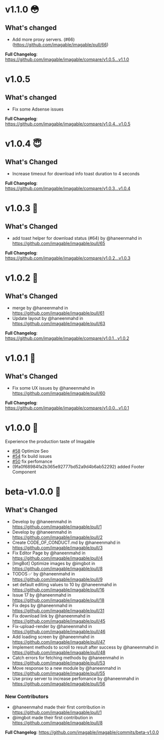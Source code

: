 # v1.1.0 😳

## What's changed

- Add more proxy servers. (#66)(https://github.com/imagable/imagable/pull/66)

**Full Changelog**: https://github.com/imagable/imagable/compare/v1.0.5...v1.1.0

# v1.0.5

## What's changed

- Fix some Adsense issues

**Full Changelog**: https://github.com/imagable/imagable/compare/v1.0.4...v1.0.5

# v1.0.4 😇

## What's Changed

- Increase timeout for download info toast duration to 4 seconds

**Full Changelog**: https://github.com/imagable/imagable/compare/v1.0.3...v1.0.4

# v1.0.3 🤘

## What's Changed

- add toast helper for download status (#64) by @haneenmahd in https://github.com/imagable/imagable/pull/65

**Full Changelog**: https://github.com/imagable/imagable/compare/v1.0.2...v1.0.3

# v1.0.2 👾

## What's Changed

- merge by @haneenmahd in https://github.com/imagable/imagable/pull/61
- Update layout by @haneenmahd in https://github.com/imagable/imagable/pull/63

**Full Changelog**: https://github.com/imagable/imagable/compare/v1.0.1...v1.0.2

# v1.0.1 🐞

## What's Changed

- Fix some UX issues by @haneenmahd in https://github.com/imagable/imagable/pull/60

**Full Changelog**: https://github.com/imagable/imagable/compare/v1.0.0...v1.0.1

# v1.0.0 🚀

Experience the production taste of Imagable

- [#58](https://github.com/imagable/imagable/issues/58) Optimize Seo
- [#54](https://github.com/imagable/imagable/issues/54) fix build issues
- [#50](https://github.com/imagable/imagable/issues/50) fix perfomance
- (9fa0f68984fa2b365e92777bd52a9d4b6ab52292) added Footer Component

# beta-v1.0.0 🧨

## What's Changed

- Develop by @haneenmahd in https://github.com/imagable/imagable/pull/1
- Develop by @haneenmahd in https://github.com/imagable/imagable/pull/2
- Create CODE_OF_CONDUCT.md by @haneenmahd in https://github.com/imagable/imagable/pull/3
- Fix Editor Page by @haneenmahd in https://github.com/imagable/imagable/pull/4
- [ImgBot] Optimize images by @imgbot in https://github.com/imagable/imagable/pull/8
- TODOS ✅ by @haneenmahd in https://github.com/imagable/imagable/pull/9
- set default editing values to 10 by @haneenmahd in https://github.com/imagable/imagable/pull/16
- Issue 17 by @haneenmahd in https://github.com/imagable/imagable/pull/18
- Fix deps by @haneenmahd in https://github.com/imagable/imagable/pull/31
- Fix download link by @haneenmahd in https://github.com/imagable/imagable/pull/45
- Fix-upload-render by @haneenmahd in https://github.com/imagable/imagable/pull/46
- Add loading screen by @haneenmahd in https://github.com/imagable/imagable/pull/47
- Implement methods to scroll to result after success by @haneenmahd in https://github.com/imagable/imagable/pull/48
- Catch errors for fetching methods by @haneenmahd in https://github.com/imagable/imagable/pull/53
- Move response to a new module by @haneenmahd in https://github.com/imagable/imagable/pull/55
- Use proxy server to increase perfomance by @haneenmahd in https://github.com/imagable/imagable/pull/56

### New Contributors

- @haneenmahd made their first contribution in https://github.com/imagable/imagable/pull/1
- @imgbot made their first contribution in https://github.com/imagable/imagable/pull/8

**Full Changelog**: https://github.com/imagable/imagable/commits/beta-v1.0.0
